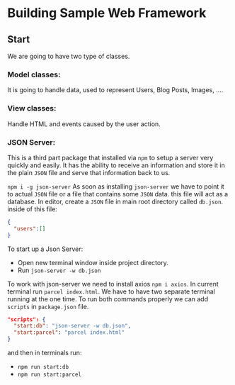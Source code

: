 # Building Sample Web Framework

## Start

We are going to have two type of classes.

### Model classes:

It is going to handle data, used to represent Users, Blog Posts, Images, ....

### View classes:

Handle HTML and events caused by the user action.

### JSON Server:

This is a third part package that installed via `npm` to setup a server very quickly and easily. It has the ability to receive an information and store it in the plain `JSON` file and serve that information back to us.

`npm i -g json-server`
As soon as installing `json-server` we have to point it to actual `JSON` file or a file that contains some `JSON` data. this file will act as a database.
In editor, create a `JSON` file in main root directory called `db.json`.
inside of this file:

```JSON
{
  "users":[]
}
```

To start up a Json Server:

- Open new terminal window inside project directory.
- Run `json-server -w db.json`

To work with json-server we need to install axios `npm i axios`.
In current terminal run `parcel index.html`.
We have to have two separate terminal running at the one time.
To run both commands properly we can add `scripts` in `package.json` file.

```JSON
"scripts": {
  "start:db": "json-server -w db.json",
  "start:parcel": "parcel index.html"
}
```

and then in terminals run:

- `npm run start:db`
- `npm run start:parcel`
